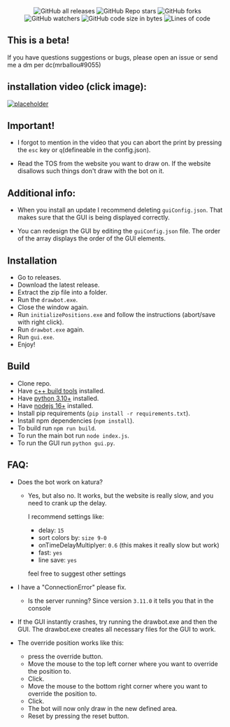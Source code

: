 <div style="text-align: center; ">

<img alt="GitHub all releases" src="https://img.shields.io/github/downloads/1euro7cent/Mrballou-drawbot/total">
<img alt="GitHub Repo stars" src="https://img.shields.io/github/stars/1Euro7Cent/Mrballou-drawbot">
<img alt="GitHub forks" src="https://img.shields.io/github/forks/1Euro7Cent/Mrballou-drawbot">
<img alt="GitHub watchers" src="https://img.shields.io/github/watchers/1Euro7Cent/Mrballou-drawbot">
<img alt="GitHub code size in bytes" src="https://img.shields.io/github/languages/code-size/1Euro7Cent/Mrballou-drawbot">
<img alt="Lines of code" src="https://tokei.rs/b1/github/1Euro7Cent/Mrballou-drawbot?category=code">

</div>

## This is a beta!

If you have questions suggestions or bugs, please open an issue or send me a dm per dc(mrballou#9055)

## installation video (click image):

[![placeholder](https://img.youtube.com/vi/3Js--QGcVpI/0.jpg)](https://youtu.be/3Js--QGcVpI)

## Important!

* I forgot to mention in the video that you can abort the print by pressing the `esc` key or `q`(defineable in the config.json).

* Read the TOS from the website you want to draw on. If the website disallows such things don't draw with the bot on it.

## Additional info:

* When you install an update I recommend deleting `guiConfig.json`. That makes sure that the GUI is being displayed correctly.

* You can redesign the GUI by editing the `guiConfig.json` file. The order of the array displays the order of the GUI elements.

## Installation

* Go to releases.
* Download the latest release.
* Extract the zip file into a folder.
* Run the `drawbot.exe`.
* Close the window again.
* Run `initializePositions.exe` and follow the instructions (abort/save with right click).
* Run `drawbot.exe` again.
* Run `gui.exe`.
* Enjoy!

## Build

* Clone repo.
* Have [c++ build tools](https://visualstudio.microsoft.com/en/) installed.
* Have [python 3.10+](https://www.python.org/downloads/) installed.
* Have [nodejs 16+](https://nodejs.org/en/) installed.
* Install pip requirements (`pip install -r requirements.txt`).
* Install npm dependencies (`npm install`).
* To build run `npm run build`.
* To run the main bot run `node index.js`.
* To run the GUI run `python gui.py`.

## FAQ:

* Does the bot work on katura?
  + Yes, but also no. It works, but the website is really slow, and you need to crank up the delay.
  
    I recommend settings like:
    - delay: `15`
    - sort colors by: `size 9-0`
    - onTimeDelayMultiplyer: `0.6` (this makes it really slow but work)
    - fast: `yes`
    - line save: `yes`
    
    feel free to suggest other settings

* I have a "ConnectionError" please fix.
  + Is the server running? Since version `3.11.0` it tells you that in the console

* If the GUI instantly crashes, try running the drawbot.exe and then the GUI. The drawbot.exe creates all necessary files for the GUI to work.
* The override position works like this:
  + press the override button.
  + Move the mouse to the top left corner where you want to override the position to.
  + Click.
  + Move the mouse to the bottom right corner where you want to override the position to.
  + Click.
  + The bot will now only draw in the new defined area.
  + Reset by pressing the reset button.
